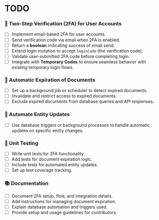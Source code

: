# TODO

### 🔐 Two-Step Verification (2FA) for User Accounts

- [ ] Implement email-based 2FA for user accounts.
- [ ] Send verification code via email when 2FA is enabled.
- [ ] Return a **boolean** indicating success of email send.
- [ ] Extend login mutation to accept `loginCode` (the verification code).
- [ ] Validate user-submitted 2FA code before completing login.
- [ ] Integrate with **Temporary Codes** to ensure seamless behavior with existing temporary login flows.

### 📄 Automatic Expiration of Documents

- [ ] Set up a background job or scheduler to detect expired documents.
- [ ] Invalidate and restrict access to expired documents.
- [ ] Exclude expired documents from database queries and API responses.

### 🔄 Automate Entity Updates

- [ ] Use database triggers or background processes to handle automatic updates on specific entity changes.

### 🧪 Unit Testing

- [ ] Write unit tests for 2FA functionality.
- [ ] Add tests for document expiration logic.
- [ ] Include tests for automated entity updates.
- [ ] Set up test coverage tracking.

### 📚 Documentation

- [ ] Document 2FA setup, flow, and integration details.
- [ ] Add instructions for managing document expiration.
- [ ] Explain database automation and triggers used.
- [ ] Provide setup and usage guidelines for contributors.
